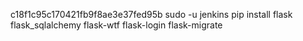 
c18f1c95c170421fb9f8ae3e37fed95b
sudo -u jenkins pip install flask flask_sqlalchemy flask-wtf flask-login flask-migrate
